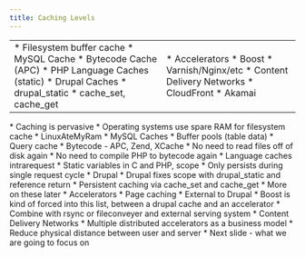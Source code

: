 ```yaml
---
title: Caching Levels
---
```


<table markdown="markdown">
<tr markdown="markdown">
  <td markdown="markdown">
    * Filesystem buffer cache
    * MySQL Cache
    * Bytecode Cache (APC)
    * PHP Language Caches (static)
    * Drupal Caches
      * drupal_static
      * cache_set, cache_get
  </td>
  <td markdown="markdown">
    * Accelerators
      * Boost
      * Varnish/Nginx/etc
    * Content Delivery Networks
      * CloudFront
      * Akamai
  </td>
</tr>
</table>

<div markdown="markdown" class="presenter-note">
  * Caching is pervasive
  * Operating systems use spare RAM for filesystem cache
    * LinuxAteMyRam
  * MySQL Caches
    * Buffer pools (table data)
    * Query cache
  * Bytecode - APC, Zend, XCache
    * No need to read files off of disk again
    * No need to compile PHP to bytecode again
  * Language caches intrarequest
    * Static variables in C and PHP, scope
    * Only persists during single request cycle
  * Drupal
    * Drupal fixes scope with drupal_static and reference return
    * Persistent caching via cache_set and cache_get
      * More on these later
  * Accelerators 
    * Page caching
    * External to Drupal
    * Boost is kind of forced into this list, between a drupal cache and an accelerator
      * Combine with rsync or fileconveyer and external serving system
  * Content Delivery Networks
    * Multiple distributed accelerators as a business model
    * Reduce physical distance between user and server
  * Next slide - what we are going to focus on
</div>